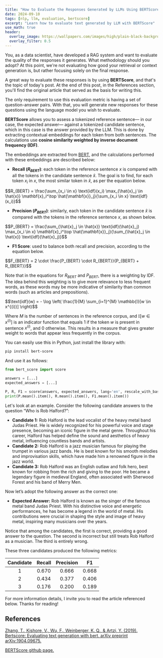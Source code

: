 ```yaml
---
title: "How to Evaluate the Responses Generated by LLMs Using BERTScore"
date: 2024-09-10
tags: [nlp, llm, evaluation, bertscore]
excerpt: "Learn how to evaluate text generated by LLM with BERTScore"
use_math: true
header:
  overlay_image: https://wallpapers.com/images/high/plain-black-background-ms6uthqmbsf3weim.webp
  overlay_filter: 0.5
---
```



You, as a data scientist, have developed a RAG system and want to evaluate the quality of the responses it generates. What methodology should you adopt? At this point, we're not evaluating how good your retrieval or context generation is, but rather focusing solely on the final response.

A great way to evaluate these responses is by using **BERTScore**, and that's the topic of today's post. At the end of this post, in the References section, you'll find the original article that served as the basis for writing this.

The only requirement to use this evaluation metric is having a set of question-answer pairs. With that, you will generate new responses for these questions using the language model you wish to evaluate.

**BERTScore** allows you to assess a tokenized reference sentence— in our case, the expected answer— against a tokenized candidate sentence, which in this case is the answer provided by the LLM. This is done by extracting contextual embeddings for each token from both sentences. The calculations use **cosine similarity weighted by inverse document frequency (IDF)**.

The embeddings are extracted from [BERT](https://arxiv.org/pdf/1810.04805), and the calculations performed with these embeddings are described below:

- **Recall ($R_{BERT}$)**: each token in the reference sentence $x$ is compared with all the tokens in the candidate sentence $\hat{x}$. The goal is to find, for each token $x_i$ in $x$, the most similar token in $\hat{x}$, as per the equation below.

<div>
$$R_{BERT} = \frac{\sum_{x_i \in x} \text{idf}(x_i) \max_{\hat{x}_j \in \hat{x}} \mathbf{x}_i^\top \hat{\mathbf{x}}_j}{\sum_{x_i \in x} \text{idf}(x_i)}$$
</div>

- **Precision ($P_{BERT}$)**: similarly, each token in the candidate sentence $\hat{x}$ is compared with the tokens in the reference sentence $x$, as shown below.

<div>
$$P_{BERT} = \frac{\sum_{\hat{x}_j \in \hat{x}} \text{idf}(\hat{x}_j) \max_{x_i \in x} \mathbf{x}_i^\top \hat{\mathbf{x}}_j}{\sum_{\hat{x}_j \in \hat{x}} \text{idf}(\hat{x}_j)}$$
</div>

- **F1 Score**: used to balance both recall and precision, according to the equation below.

<div>
$$F_{BERT} = 2 \cdot \frac{P_{BERT} \cdot R_{BERT}}{P_{BERT} + R_{BERT}}$$
</div>

Note that in the equations for $R_{BERT}$ and $P_{BERT}$, there is a weighting by IDF. The idea behind this weighting is to give more relevance to less frequent words, as these words may be more indicative of similarity than common words (such as articles and prepositions).

<div>
$$\text{idf}(w) = - \log \left( \frac{1}{M} \sum_{i=1}^{M} \mathbb{I}[w \in x^{(i)}] \right)$$
</div>

Where $M$ is the number of sentences in the reference corpus, and $\mathbb{I}[w \in x^{(i)}]$ is an indicator function that equals 1 if the token $w$ is present in sentence $x^{(i)}$, and 0 otherwise. This results in a measure that gives greater weight to words that appear less frequently in the corpus.

You can easily use this in Python, just install the library with:

```bash
pip install bert-score
```

And use it as follows:

```python
from bert_score import score

answers = [...]
expected_answers = [...]

P, R, F1 = score(answers, expected_answers, lang='en', rescale_with_baseline=True)
print(P.mean().item(), R.mean().item(), F1.mean().item())
```

Let's look at an example. Consider the following candidate answers to the question “Who is Rob Halford?”:

- **Candidate 1:** Rob Halford is the lead vocalist of the heavy metal band Judas Priest. He is widely recognized for his powerful voice and stage presence, becoming an iconic figure in the metal genre. Throughout his career, Halford has helped define the sound and aesthetics of heavy metal, influencing countless bands and artists.
- **Candidate 2:** Rob Halford is a jazz musician famous for playing the trumpet in various jazz bands. He is best known for his smooth melodies and improvisation skills, which have made him a renowned figure in the jazz world.
- **Candidate 3:** Rob Halford was an English outlaw and folk hero, best known for robbing from the rich and giving to the poor. He became a legendary figure in medieval England, often associated with Sherwood Forest and his band of Merry Men.

Now let’s adopt the following answer as the correct one:

- **Expected Answer:** Rob Halford is known as the singer of the famous metal band Judas Priest. With his distinctive voice and energetic performances, he has become a legend in the world of metal. His contributions were crucial in shaping the style and image of heavy metal, inspiring many musicians over the years.

Notice that among the candidates, the first is correct, providing a good answer to the question. The second is incorrect but still treats Rob Halford as a musician. The third is entirely wrong.

These three candidates produced the following metrics:

| Candidate | Recall | Precision | F1 |
| :---: | :---: | :---: | :---: |
| 1 | 0.670 | 0.666 | 0.668 |
| 2 | 0.434 | 0.377 | 0.406 |
| 3 | 0.176 | 0.200 | 0.189 |

For more information details, I invite you to read the article referenced below. Thanks for reading!

## References

[Zhang, T., Kishore, V., Wu, F., Weinberger, K. Q., & Artzi, Y. (2019). Bertscore: Evaluating text generation with bert. arXiv preprint arXiv:1904.09675.](https://arxiv.org/pdf/1904.09675)

[BERTScore github page.](https://github.com/Tiiiger/bert_score)